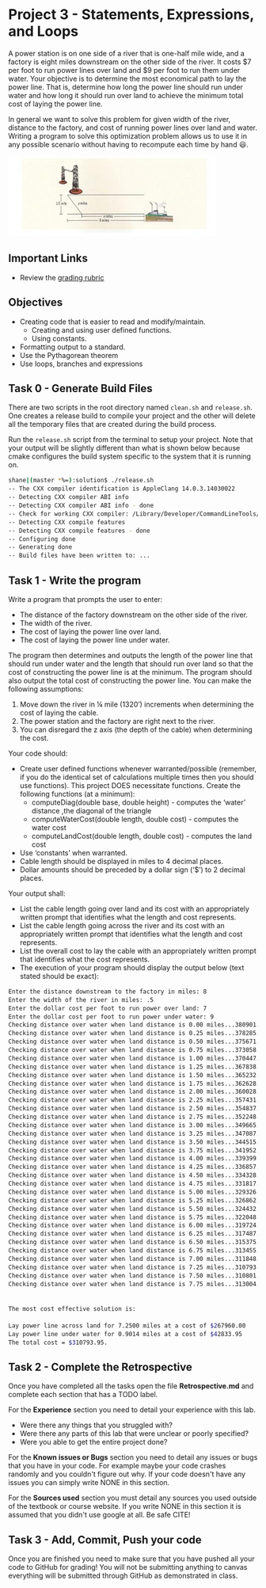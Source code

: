 # Project 3 - Statements, Expressions, and Loops

A power station is on one side of a river that is one-half mile wide, and a
factory is eight miles downstream on the other side of the river.  It costs $7
per foot to run power lines over land and $9 per foot to run them under water.
Your objective is to determine the most economical path to lay the power line.
That is, determine how long the power line should run under water and how long
it should run over land to achieve the minimum total cost of laying the power
line.

In general we want to solve this problem for given width of the river, distance
to the factory, and cost of running power lines over land and water. Writing a
program to solve this optimization problem allows us to use it in any possible
scenario without having to recompute each time by hand 😃.

![powerstation](powerstation.png)

## Important Links

- Review the [grading rubric](https://shanepanter.com/cs452/grading-rubric.html)

## Objectives

- Creating code that is easier to read and modify/maintain.
  - Creating and using user defined functions.
  - Using constants.
- Formatting output to a standard.
- Use the Pythagorean theorem
- Use loops, branches and expressions

## Task 0 - Generate Build Files

There are two scripts in the root directory named `clean.sh` and `release.sh`.
One creates a release build to compile your project and the other will delete
all the temporary files that are created during the build process.

Run the `release.sh` script from the terminal to setup your project. Note
that your output will be slightly different than what is shown below because
cmake configures the build system specific to the system that it is running on.

```bash
shane|(master *%=):solution$ ./release.sh
-- The CXX compiler identification is AppleClang 14.0.3.14030022
-- Detecting CXX compiler ABI info
-- Detecting CXX compiler ABI info - done
-- Check for working CXX compiler: /Library/Developer/CommandLineTools/usr/bin/c++ - skipped
-- Detecting CXX compile features
-- Detecting CXX compile features - done
-- Configuring done
-- Generating done
-- Build files have been written to: ...
```

## Task 1 - Write the program

Write a program that prompts the user to enter:

- The distance of the factory downstream on the other side of the river.
- The width of the river.
- The cost of laying the power line over land.
- The cost of laying the power line under water.

The program then determines and outputs the length of the power line that should
run under water and the length that should run over land so that the cost of
constructing the power line is at the minimum.  The program should also output
the total cost of constructing the power line. You can make the following
assumptions:

1. Move down the river in  ¼ mile (1320’) increments when determining the cost
   of laying the cable.
2. The power station and the factory are right next to the river.
3. You can disregard the z axis (the depth of the cable) when determining the
   cost.

Your code should:

- Create user defined functions whenever warranted/possible (remember, if you do
  the identical set of calculations multiple times then you should use
  functions). This project DOES necessitate functions.   Create the following
  functions (at a minimum):
  - computeDiag(double base, double height) - computes the ‘water’ distance ,the
    diagonal of the triangle
  - computeWaterCost(double length, double cost) - computes the water cost
  - computeLandCost(double length, double cost) - computes the land cost
- Use ‘constants’ when warranted.
- Cable length should be displayed in miles to 4 decimal places.
- Dollar amounts should be preceded by a dollar sign (‘$’) to 2 decimal places.

Your output shall:

- List the cable length going over land and its cost with an appropriately
  written prompt that identifies what the length and cost represents.
- List the cable length going across the river and its cost with an
  appropriately written prompt that identifies what the length and cost
  represents.
- List the overall cost to lay the cable with an appropriately written prompt
  that identifies what the cost represents.
- The execution of your program should display the output below (text stated
  should be exact):

```bash
Enter the distance downstream to the factory in miles: 8
Enter the width of the river in miles: .5
Enter the dollar cost per foot to run power over land: 7
Enter the dollar cost per foot to run power under water: 9
Checking distance over water when land distance is 0.00 miles...380901.78
Checking distance over water when land distance is 0.25 miles...378285.66
Checking distance over water when land distance is 0.50 miles...375671.12
Checking distance over water when land distance is 0.75 miles...373058.34
Checking distance over water when land distance is 1.00 miles...370447.49
Checking distance over water when land distance is 1.25 miles...367838.80
Checking distance over water when land distance is 1.50 miles...365232.50
Checking distance over water when land distance is 1.75 miles...362628.88
Checking distance over water when land distance is 2.00 miles...360028.29
Checking distance over water when land distance is 2.25 miles...357431.10
Checking distance over water when land distance is 2.50 miles...354837.78
Checking distance over water when land distance is 2.75 miles...352248.87
Checking distance over water when land distance is 3.00 miles...349665.04
Checking distance over water when land distance is 3.25 miles...347087.08
Checking distance over water when land distance is 3.50 miles...344515.95
Checking distance over water when land distance is 3.75 miles...341952.84
Checking distance over water when land distance is 4.00 miles...339399.24
Checking distance over water when land distance is 4.25 miles...336857.02
Checking distance over water when land distance is 4.50 miles...334328.57
Checking distance over water when land distance is 4.75 miles...331817.00
Checking distance over water when land distance is 5.00 miles...329326.44
Checking distance over water when land distance is 5.25 miles...326862.44
Checking distance over water when land distance is 5.50 miles...324432.70
Checking distance over water when land distance is 5.75 miles...322048.19
Checking distance over water when land distance is 6.00 miles...319724.99
Checking distance over water when land distance is 6.25 miles...317487.71
Checking distance over water when land distance is 6.50 miles...315375.72
Checking distance over water when land distance is 6.75 miles...313455.76
Checking distance over water when land distance is 7.00 miles...311848.98
Checking distance over water when land distance is 7.25 miles...310793.95
Checking distance over water when land distance is 7.50 miles...310801.71
Checking distance over water when land distance is 7.75 miles...313004.49


The most cost effective solution is:

Lay power line across land for 7.2500 miles at a cost of $267960.00
Lay power line under water for 0.9014 miles at a cost of $42833.95
The total cost = $310793.95.
```

## Task 2 - Complete the Retrospective

Once you have completed all the tasks open the file **Retrospective.md** and
complete each section that has a TODO label.

For the **Experience** section you need to detail your experience with this lab.

- Were there any things that you struggled with?
- Were there any parts of this lab that were unclear or poorly specified?
- Were you able to get the entire project done?

For the **Known issues or Bugs** section you need to detail any issues or bugs
that you have in your code. For example maybe your code crashes randomly and you
couldn't figure out why. If your code doesn't have any issues you can simply
write NONE in this section.

For the **Sources used** section you must detail any sources you used outside of
the textbook or course website. If you write NONE in this section it is assumed
that you didn't use google at all. Be safe CITE!

## Task 3 - Add, Commit, Push your code

Once you are finished you need to make sure that you have pushed all your code
to GitHub for grading! You will not be submitting anything to canvas everything
will be submitted through GitHub as demonstrated in class.
